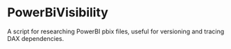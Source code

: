 # PowerBiVisibility
A script for researching PowerBI pbix files, useful for versioning and tracing DAX dependencies.
